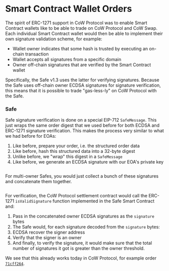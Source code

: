 # Smart Contract Wallet Orders

The spirit of ERC-1271 support in CoW Protocol was to enable Smart Contract wallets like to be able to trade on CoW Protocol and CoW Swap. Each individual Smart Contract wallet would then be able to implement their own signature validation scheme, for example:

* Wallet owner indicates that some hash is trusted by executing an on-chain transaction
* Wallet accepts all signatures from a specific domain
* Owner off-chain signatures that are verified by the Smart Contract wallet

Specifically, the Safe v1.3 uses the latter for verifying signatures. Because the Safe uses off-chain owner ECDSA signatures for signature verification, this means that it is possible to trade "gas-less-ly" on CoW Protocol with the Safe.

### Safe

Safe signature verification is done on a special EIP-712 `SafeMessage`. This just wraps the same order digest that we used before for both ECDSA and ERC-1271 signature verification. This makes the process very similar to what we had before for EOAs:

1. Like before, prepare your order, i.e. the structured order data
2. Like before, hash this structured data into a 32-byte digest
3. Unlike before, we "wrap" this digest in a `SafeMessage`
4. Like before, we generate an ECDSA signature with our EOA's private key

<figure><img src="../../img/image (4) (1).png" alt="" /><figcaption></figcaption></figure>

For multi-owner Safes, you would just collect a bunch of these signatures and concatenate them together.

<figure><img src="../../img/image (5).png" alt="" /><figcaption></figcaption></figure>

For verification, the CoW Protocol settlement contract would call the ERC-1271 `isValidSignature` function implemented in the Safe Smart Contract and:

1. Pass in the concatenated owner ECDSA signatures as the `signature` bytes
2. The Safe would, for each signature decoded from the `signature` bytes:
3. ECDSA recover the signer address
4. Verify that the signer is an owner
5. And finally, to verify the signature, it would make sure that the total number of signatures it got is greater than the owner threshold.

We see that this already works today in CoW Protocol, for example order [`71cff264`](https://barn.explorer.cow.fi/goerli/orders/0x71cff2646c6ca7b26844fdada874db8f20ff10cc831ffc8ba381b77dc185279fd64d6de7a7630d7a63f133b882ac44427d88555562e77d0e).
